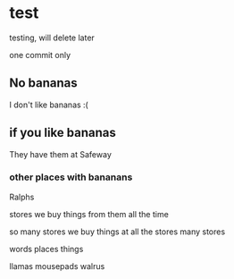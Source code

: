 # test
testing, will delete later

one commit only

## No bananas

I don't like bananas :(

## if you like bananas

They have them at Safeway

### other places with bananans

Ralphs

stores
we buy things from them
all the time

so many stores we buy things at
all the stores
many stores

words
places
things

llamas
mousepads
walrus
